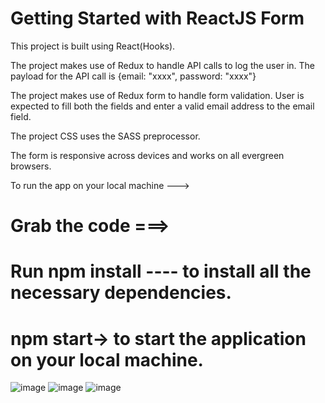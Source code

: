 # Getting Started with ReactJS Form

This project is built using React(Hooks).

The project makes use of Redux to handle API calls to log the user in. The payload for the API call is {email: "xxxx", password: "xxxx"}

The project makes use of Redux form to handle form validation. User is expected to fill both the fields and enter a valid email address to the email field.

The project CSS uses the SASS preprocessor.

The form is responsive across devices and works on all evergreen browsers.

To run the app on your local machine ---> 

# Grab the code ===>
# Run npm install ---- to install all the necessary dependencies.
# npm start-> to start the application on your local machine.

![image](https://user-images.githubusercontent.com/55584541/104853525-7535f880-5927-11eb-9b7e-ae6a6e7fcbd9.png)
![image](https://user-images.githubusercontent.com/55584541/104853536-867f0500-5927-11eb-891c-6e3db2080343.png)
![image](https://user-images.githubusercontent.com/55584541/104853583-cfcf5480-5927-11eb-9384-cb8cdbff9ef6.png)



